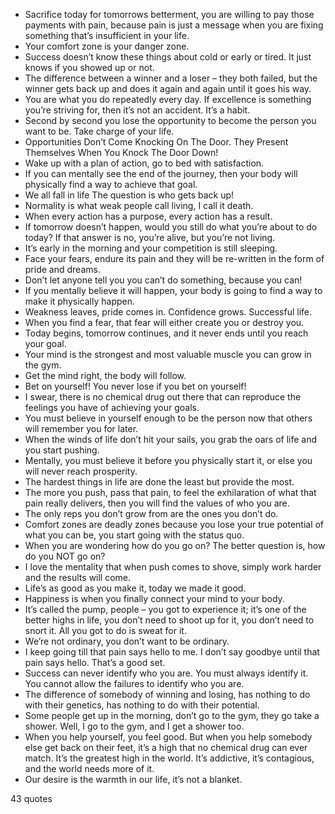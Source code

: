  - Sacrifice today for tomorrows betterment, you are willing to pay those payments with pain, because pain is just a message when you are fixing something that’s insufficient in your life.
 - Your comfort zone is your danger zone.
 - Success doesn’t know these things about cold or early or tired. It just knows if you showed up or not.
 - The difference between a winner and a loser – they both failed, but the winner gets back up and does it again and again until it goes his way.
 - You are what you do repeatedly every day. If excellence is something you’re striving for, then it’s not an accident. It’s a habit.
 - Second by second you lose the opportunity to become the person you want to be. Take charge of your life.
 - Opportunities Don’t Come Knocking On The Door. They Present Themselves When You Knock The Door Down!
 - Wake up with a plan of action, go to bed with satisfaction.
 - If you can mentally see the end of the journey, then your body will physically find a way to achieve that goal.
 - We all fall in life The question is who gets back up!
 - Normality is what weak people call living, I call it death.
 - When every action has a purpose, every action has a result.
 - If tomorrow doesn’t happen, would you still do what you’re about to do today? If that answer is no, you’re alive, but you’re not living.
 - It’s early in the morning and your competition is still sleeping.
 - Face your fears, endure its pain and they will be re-written in the form of pride and dreams.
 - Don’t let anyone tell you you can’t do something, because you can!
 - If you mentally believe it will happen, your body is going to find a way to make it physically happen.
 - Weakness leaves, pride comes in. Confidence grows. Successful life.
 - When you find a fear, that fear will either create you or destroy you.
 - Today begins, tomorrow continues, and it never ends until you reach your goal.
 - Your mind is the strongest and most valuable muscle you can grow in the gym.
 - Get the mind right, the body will follow.
 - Bet on yourself! You never lose if you bet on yourself!
 - I swear, there is no chemical drug out there that can reproduce the feelings you have of achieving your goals.
 - You must believe in yourself enough to be the person now that others will remember you for later.
 - When the winds of life don’t hit your sails, you grab the oars of life and you start pushing.
 - Mentally, you must believe it before you physically start it, or else you will never reach prosperity.
 - The hardest things in life are done the least but provide the most.
 - The more you push, pass that pain, to feel the exhilaration of what that pain really delivers, then you will find the values of who you are.
 - The only reps you don’t grow from are the ones you don’t do.
 - Comfort zones are deadly zones because you lose your true potential of what you can be, you start going with the status quo.
 - When you are wondering how do you go on? The better question is, how do you NOT go on?
 - I love the mentality that when push comes to shove, simply work harder and the results will come.
 - Life’s as good as you make it, today we made it good.
 - Happiness is when you finally connect your mind to your body.
 - It’s called the pump, people – you got to experience it; it’s one of the better highs in life, you don’t need to shoot up for it, you don’t need to snort it. All you got to do is sweat for it.
 - We’re not ordinary, you don’t want to be ordinary.
 - I keep going till that pain says hello to me. I don’t say goodbye until that pain says hello. That’s a good set.
 - Success can never identify who you are. You must always identify it. You cannot allow the failures to identify who you are.
 - The difference of somebody of winning and losing, has nothing to do with their genetics, has nothing to do with their potential.
 - Some people get up in the morning, don’t go to the gym, they go take a shower. Well, I go to the gym, and I get a shower too.
 - When you help yourself, you feel good. But when you help somebody else get back on their feet, it’s a high that no chemical drug can ever match. It’s the greatest high in the world. It’s addictive, it’s contagious, and the world needs more of it.
 - Our desire is the warmth in our life, it’s not a blanket.

43 quotes